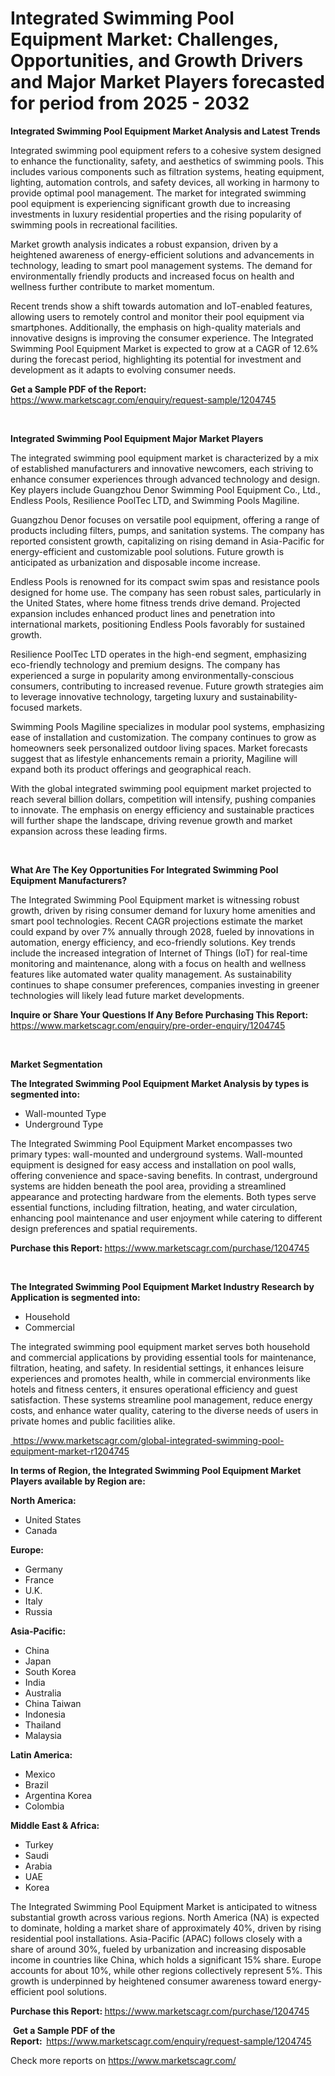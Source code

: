 <p><h1>Integrated Swimming Pool Equipment Market: Challenges, Opportunities, and Growth Drivers and Major Market Players forecasted for period from 2025 - 2032</h1></p><p><strong>Integrated Swimming Pool Equipment Market Analysis and Latest Trends</strong></p>
<p><p>Integrated swimming pool equipment refers to a cohesive system designed to enhance the functionality, safety, and aesthetics of swimming pools. This includes various components such as filtration systems, heating equipment, lighting, automation controls, and safety devices, all working in harmony to provide optimal pool management. The market for integrated swimming pool equipment is experiencing significant growth due to increasing investments in luxury residential properties and the rising popularity of swimming pools in recreational facilities.</p><p>Market growth analysis indicates a robust expansion, driven by a heightened awareness of energy-efficient solutions and advancements in technology, leading to smart pool management systems. The demand for environmentally friendly products and increased focus on health and wellness further contribute to market momentum. </p><p>Recent trends show a shift towards automation and IoT-enabled features, allowing users to remotely control and monitor their pool equipment via smartphones. Additionally, the emphasis on high-quality materials and innovative designs is improving the consumer experience. The Integrated Swimming Pool Equipment Market is expected to grow at a CAGR of 12.6% during the forecast period, highlighting its potential for investment and development as it adapts to evolving consumer needs.</p></p>
<p><strong>Get a Sample PDF of the Report:&nbsp;</strong> <a href="https://www.marketscagr.com/enquiry/request-sample/1204745?utm_campaign=2770&utm_medium=2&utm_source=Github&utm_content=ia&utm_term=26032025&utm_id=integrated-swimming-pool-equipment">https://www.marketscagr.com/enquiry/request-sample/1204745</a></p>
<p>&nbsp;</p>
<p><strong>Integrated Swimming Pool Equipment Major Market Players</strong></p>
<p><p>The integrated swimming pool equipment market is characterized by a mix of established manufacturers and innovative newcomers, each striving to enhance consumer experiences through advanced technology and design. Key players include Guangzhou Denor Swimming Pool Equipment Co., Ltd., Endless Pools, Resilience PoolTec LTD, and Swimming Pools Magiline.</p><p>Guangzhou Denor focuses on versatile pool equipment, offering a range of products including filters, pumps, and sanitation systems. The company has reported consistent growth, capitalizing on rising demand in Asia-Pacific for energy-efficient and customizable pool solutions. Future growth is anticipated as urbanization and disposable income increase.</p><p>Endless Pools is renowned for its compact swim spas and resistance pools designed for home use. The company has seen robust sales, particularly in the United States, where home fitness trends drive demand. Projected expansion includes enhanced product lines and penetration into international markets, positioning Endless Pools favorably for sustained growth.</p><p>Resilience PoolTec LTD operates in the high-end segment, emphasizing eco-friendly technology and premium designs. The company has experienced a surge in popularity among environmentally-conscious consumers, contributing to increased revenue. Future growth strategies aim to leverage innovative technology, targeting luxury and sustainability-focused markets.</p><p>Swimming Pools Magiline specializes in modular pool systems, emphasizing ease of installation and customization. The company continues to grow as homeowners seek personalized outdoor living spaces. Market forecasts suggest that as lifestyle enhancements remain a priority, Magiline will expand both its product offerings and geographical reach.</p><p>With the global integrated swimming pool equipment market projected to reach several billion dollars, competition will intensify, pushing companies to innovate. The emphasis on energy efficiency and sustainable practices will further shape the landscape, driving revenue growth and market expansion across these leading firms.</p></p>
<p>&nbsp;</p>
<p><strong>What Are The Key Opportunities For Integrated Swimming Pool Equipment Manufacturers?</strong></p>
<p><p>The Integrated Swimming Pool Equipment market is witnessing robust growth, driven by rising consumer demand for luxury home amenities and smart pool technologies. Recent CAGR projections estimate the market could expand by over 7% annually through 2028, fueled by innovations in automation, energy efficiency, and eco-friendly solutions. Key trends include the increased integration of Internet of Things (IoT) for real-time monitoring and maintenance, along with a focus on health and wellness features like automated water quality management. As sustainability continues to shape consumer preferences, companies investing in greener technologies will likely lead future market developments.</p></p>
<p><strong>Inquire or Share Your Questions If Any Before Purchasing This Report:</strong> <a href="https://www.marketscagr.com/enquiry/pre-order-enquiry/1204745?utm_campaign=2770&utm_medium=2&utm_source=Github&utm_content=ia&utm_term=26032025&utm_id=integrated-swimming-pool-equipment">https://www.marketscagr.com/enquiry/pre-order-enquiry/1204745</a></p>
<p>&nbsp;</p>
<p><strong>Market Segmentation</strong></p>
<p><strong>The Integrated Swimming Pool Equipment Market Analysis by types is segmented into:</strong></p>
<p><ul><li>Wall-mounted Type</li><li>Underground Type</li></ul></p>
<p><p>The Integrated Swimming Pool Equipment Market encompasses two primary types: wall-mounted and underground systems. Wall-mounted equipment is designed for easy access and installation on pool walls, offering convenience and space-saving benefits. In contrast, underground systems are hidden beneath the pool area, providing a streamlined appearance and protecting hardware from the elements. Both types serve essential functions, including filtration, heating, and water circulation, enhancing pool maintenance and user enjoyment while catering to different design preferences and spatial requirements.</p></p>
<p><strong>Purchase this Report:&nbsp;</strong><a href="https://www.marketscagr.com/purchase/1204745?utm_campaign=2770&utm_medium=2&utm_source=Github&utm_content=ia&utm_term=26032025&utm_id=integrated-swimming-pool-equipment">https://www.marketscagr.com/purchase/1204745</a></p>
<p>&nbsp;</p>
<p><strong>The Integrated Swimming Pool Equipment Market Industry Research by Application is segmented into:</strong></p>
<p><ul><li>Household</li><li>Commercial</li></ul></p>
<p><p>The integrated swimming pool equipment market serves both household and commercial applications by providing essential tools for maintenance, filtration, heating, and safety. In residential settings, it enhances leisure experiences and promotes health, while in commercial environments like hotels and fitness centers, it ensures operational efficiency and guest satisfaction. These systems streamline pool management, reduce energy costs, and enhance water quality, catering to the diverse needs of users in private homes and public facilities alike.</p></p>
<p><a href="https://www.marketscagr.com/global-integrated-swimming-pool-equipment-market-r1204745?utm_campaign=2770&utm_medium=2&utm_source=Github&utm_content=ia&utm_term=26032025&utm_id=integrated-swimming-pool-equipment">&nbsp;https://www.marketscagr.com/global-integrated-swimming-pool-equipment-market-r1204745</a></p>
<p><strong>In terms of Region, the Integrated Swimming Pool Equipment Market Players available by Region are:</strong></p>
<p>
    <p> <strong> North America: </strong>
        <ul>
            <li>United States</li>
            <li>Canada</li>
        </ul>
        </p> 
    <p> <strong> Europe: </strong>
        <ul>
            <li>Germany</li>
            <li>France</li>
            <li>U.K.</li>
            <li>Italy</li>
            <li>Russia</li>
        </ul>
        </p> 
    <p> <strong> Asia-Pacific: </strong>
        <ul>
            <li>China</li>
            <li>Japan</li>
            <li>South Korea</li>
            <li>India</li>
            <li>Australia</li>
            <li>China Taiwan</li>
            <li>Indonesia</li>
            <li>Thailand</li>
            <li>Malaysia</li>
        </ul>
        </p> 
    <p> <strong> Latin America: </strong>
        <ul>
            <li>Mexico</li>
            <li>Brazil</li>
            <li>Argentina Korea</li>
            <li>Colombia</li>
        </ul>
        </p> 
    <p> <strong> Middle East & Africa: </strong>
        <ul>
            <li>Turkey</li>
            <li>Saudi</li>
            <li>Arabia</li>
            <li>UAE</li>
            <li>Korea</li>
        </ul>
    </p>
    </p>
<p><p>The Integrated Swimming Pool Equipment Market is anticipated to witness substantial growth across various regions. North America (NA) is expected to dominate, holding a market share of approximately 40%, driven by rising residential pool installations. Asia-Pacific (APAC) follows closely with a share of around 30%, fueled by urbanization and increasing disposable income in countries like China, which holds a significant 15% share. Europe accounts for about 10%, while other regions collectively represent 5%. This growth is underpinned by heightened consumer awareness toward energy-efficient pool solutions.</p></p>
<p><strong>Purchase this Report: </strong><a href="https://www.marketscagr.com/purchase/1204745?utm_campaign=2770&utm_medium=2&utm_source=Github&utm_content=ia&utm_term=26032025&utm_id=integrated-swimming-pool-equipment">https://www.marketscagr.com/purchase/1204745</a></p>
<p>&nbsp;<strong>Get a Sample PDF of the Report:&nbsp;&nbsp;</strong><a href="https://www.marketscagr.com/enquiry/request-sample/1204745?utm_campaign=2770&utm_medium=2&utm_source=Github&utm_content=ia&utm_term=26032025&utm_id=integrated-swimming-pool-equipment">https://www.marketscagr.com/enquiry/request-sample/1204745</a></p>
<p><strong></strong></p>
<p>Check more reports on <a href="https://www.marketscagr.com/?utm_campaign=2770&utm_medium=2&utm_source=Github&utm_content=ia&utm_term=26032025&utm_id=integrated-swimming-pool-equipment">https://www.marketscagr.com/</a></p>